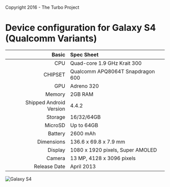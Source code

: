 Copyright 2016 - The Turbo Project

Device configuration for Galaxy S4 (Qualcomm Variants)
=====================================

Basic   | Spec Sheet
-------:|:-------------------------
CPU     | Quad-core 1.9 GHz Krait 300
CHIPSET | Qualcomm APQ8064T Snapdragon 600
GPU     | Adreno 320
Memory  | 2GB RAM
Shipped Android Version | 4.4.2
Storage | 16/32/64GB
MicroSD | Up to 64GB
Battery | 2600 mAh
Dimensions | 136.6 x 69.8 x 7.9 mm
Display | 1080 x 1920 pixels, Super AMOLED
Camera  | 13 MP, 4128 x 3096 pixels
Release Date | April 2013


![Galaxy S4](http://wiki.cyanogenmod.org/images/thumb/6/6e/Jflte.png/321px-Jflte.png "Galaxy S4")
